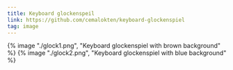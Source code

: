 ```yaml
---
title: Keyboard glockenspeil
link: https://github.com/cemalokten/keyboard-glockenspiel
tag: image
---
```


{% image "./glock1.png", "Keyboard glockenspiel with brown background" %}
{% image "./glock2.png", "Keyboard glockenspiel with blue background" %}
